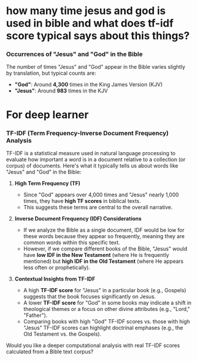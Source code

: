 # how many time jesus and god is used in bible and what does tf-idf score typical says about this things?

### **Occurrences of "Jesus" and "God" in the Bible**
The number of times "Jesus" and "God" appear in the Bible varies slightly by translation, but typical counts are:

- **"God"**: Around **4,300** times in the King James Version (KJV)
- **"Jesus"**: Around **983** times in the KJV


# For deep learner

### **TF-IDF (Term Frequency-Inverse Document Frequency) Analysis**
TF-IDF is a statistical measure used in natural language processing to evaluate how important a word is in a document relative to a collection (or corpus) of documents. Here's what it typically tells us about words like "Jesus" and "God" in the Bible:

1. **High Term Frequency (TF)**  
   - Since "God" appears over 4,000 times and "Jesus" nearly 1,000 times, they have **high TF scores** in biblical texts.  
   - This suggests these terms are central to the overall narrative.

2. **Inverse Document Frequency (IDF) Considerations**  
   - If we analyze the Bible as a single document, IDF would be low for these words because they appear so frequently, meaning they are common words within this specific text.  
   - However, if we compare different books of the Bible, "Jesus" would have **low IDF in the New Testament** (where He is frequently mentioned) but **high IDF in the Old Testament** (where He appears less often or prophetically).

3. **Contextual Insights from TF-IDF**  
   - A high **TF-IDF score** for "Jesus" in a particular book (e.g., Gospels) suggests that the book focuses significantly on Jesus.  
   - A lower **TF-IDF score** for "God" in some books may indicate a shift in theological themes or a focus on other divine attributes (e.g., "Lord," "Father").  
   - Comparing books with high "God" TF-IDF scores vs. those with high "Jesus" TF-IDF scores can highlight doctrinal emphases (e.g., the Old Testament vs. the Gospels).

Would you like a deeper computational analysis with real TF-IDF scores calculated from a Bible text corpus?
